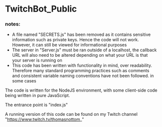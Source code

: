 <h1>TwitchBot_Public</h1>
<h3><b>notes:</b></h3>
<ul>
    <li>A file named "SECRETS.js" has been removed as it contains sensitive information such as private keys. Hence the code will not work. However, it can still be viewed for informational purposes</li>
    <li>The server in "Server.js" must be ran outside of a localhost, the callback URL will also need to be altered depending on what your URL is that your server is running on</li>
    <li>This code has been written with functionality in mind, over readability. Therefore many standard programming practices such as comments and consistent variable naming conventions have not been followed. in some cases</li>
</ul>

The code is written for the NodeJS environment, with some client-side code being written in pure JavaScript.

The entrance point is "index.js"

A running version of this code can be found on my Twitch channel "https://www.twitch.tv/thomasnottom_"